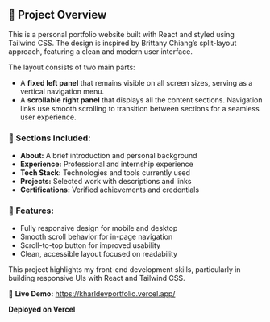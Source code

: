 ## 📖 Project Overview

This is a personal portfolio website built with React and styled using Tailwind CSS. The design is inspired by Brittany Chiang’s split-layout approach, featuring a clean and modern user interface.

The layout consists of two main parts:
- A **fixed left panel** that remains visible on all screen sizes, serving as a vertical navigation menu.
- A **scrollable right panel** that displays all the content sections. Navigation links use smooth scrolling to transition between sections for a seamless user experience.

### 🔹 Sections Included:
- **About:** A brief introduction and personal background
- **Experience:** Professional and internship experience
- **Tech Stack:** Technologies and tools currently used
- **Projects:** Selected work with descriptions and links
- **Certifications:** Verified achievements and credentials

### 🌟 Features:
- Fully responsive design for mobile and desktop
- Smooth scroll behavior for in-page navigation
- Scroll-to-top button for improved usability
- Clean, accessible layout focused on readability

This project highlights my front-end development skills, particularly in building responsive UIs with React and Tailwind CSS.

🔗 **Live Demo:** https://kharldevportfolio.vercel.app/

**Deployed on Vercel**
